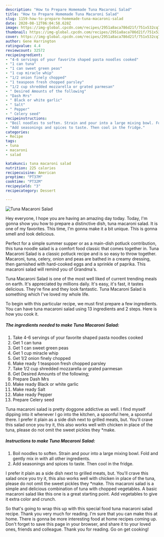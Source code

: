 ```yaml
---
description: "How to Prepare Homemade Tuna Macaroni Salad"
title: "How to Prepare Homemade Tuna Macaroni Salad"
slug: 1159-how-to-prepare-homemade-tuna-macaroni-salad
date: 2020-08-12T06:04:58.628Z
image: https://img-global.cpcdn.com/recipes/2951a8aca786d21f/751x532cq70/tuna-macaroni-salad-recipe-main-photo.jpg
thumbnail: https://img-global.cpcdn.com/recipes/2951a8aca786d21f/751x532cq70/tuna-macaroni-salad-recipe-main-photo.jpg
cover: https://img-global.cpcdn.com/recipes/2951a8aca786d21f/751x532cq70/tuna-macaroni-salad-recipe-main-photo.jpg
author: Gene Harrington
ratingvalue: 4.4
reviewcount: 32572
recipeingredient:
- "4-6 servings of your favorite shaped pasta noodles cooked"
- "1 can tuna"
- "1 can sweet green peas"
- "1 cup miracle whip"
- "1/2 onion finely chopped"
- "1 teaspoon fresh chopped parsley"
- "1/2 cup shredded mozzarella or grated parmesan"
- " Desired Amounts of the following"
- "Dash Mrs"
- " Black or white garlic"
- " Salt"
- " Pepper"
- " Celery seed"
recipeinstructions:
- "Boil noodles to soften. Strain and pour into a large mixing bowl. Fold and gently mix in with all other ingredients."
- "Add seasonings and spices to taste. Then cool in the fridge."
categories:
- Recipe
tags:
- tuna
- macaroni
- salad

katakunci: tuna macaroni salad 
nutrition: 225 calories
recipecuisine: American
preptime: "PT37M"
cooktime: "PT32M"
recipeyield: "3"
recipecategory: Dessert

---
```



![Tuna Macaroni Salad](https://img-global.cpcdn.com/recipes/2951a8aca786d21f/751x532cq70/tuna-macaroni-salad-recipe-main-photo.jpg)

Hey everyone, I hope you are having an amazing day today. Today, I'm gonna show you how to prepare a distinctive dish, tuna macaroni salad. It is one of my favorites. This time, I'm gonna make it a bit unique. This is gonna smell and look delicious.

Perfect for a simple summer supper or as a main-dish potluck contribution, this tuna noodle salad is a comfort food classic that comes together in. Tuna Macaroni Salad is a classic potluck recipe and is so easy to throw together. Macaroni, tuna, celery, onion and peas are bathed in a creamy dressing, then garnished with hard-cooked eggs and a sprinkle of paprika. This macaroni salad will remind you of Grandma&#39;s.

Tuna Macaroni Salad is one of the most well liked of current trending meals on earth. It's appreciated by millions daily. It's easy, it's fast, it tastes delicious. They're fine and they look fantastic. Tuna Macaroni Salad is something which I've loved my whole life.


To begin with this particular recipe, we must first prepare a few ingredients. You can have tuna macaroni salad using 13 ingredients and 2 steps. Here is how you cook it.

<!--inarticleads1-->

##### The ingredients needed to make Tuna Macaroni Salad:

1. Take 4-6 servings of your favorite shaped pasta noodles cooked
1. Get 1 can tuna
1. Get 1 can sweet green peas
1. Get 1 cup miracle whip
1. Get 1/2 onion finely chopped
1. Make ready 1 teaspoon fresh chopped parsley
1. Take 1/2 cup shredded mozzarella or grated parmesan
1. Get  Desired Amounts of the following;
1. Prepare Dash Mrs
1. Make ready  Black or white garlic
1. Make ready  Salt
1. Make ready  Pepper
1. Prepare  Celery seed


Tuna macaroni salad is pretty doggone addictive as well. I find myself dipping into it whenever I go into the kitchen, a spoonful here, a spoonful there. I prefer it plain as a side dish next to grilled meats, but. You&#39;ll crave this salad once you try it, this also works well with chicken in place of the tuna, please do not omit the sweet pickles they *make. 

<!--inarticleads2-->

##### Instructions to make Tuna Macaroni Salad:

1. Boil noodles to soften. Strain and pour into a large mixing bowl. Fold and gently mix in with all other ingredients.
1. Add seasonings and spices to taste. Then cool in the fridge.


I prefer it plain as a side dish next to grilled meats, but. You&#39;ll crave this salad once you try it, this also works well with chicken in place of the tuna, please do not omit the sweet pickles they *make. This macaroni salad is a simple and delicious combination of tuna with chopped vegetables. A basic macaroni salad like this one is a great starting point. Add vegetables to give it extra color and crunch. 

So that's going to wrap this up with this special food tuna macaroni salad recipe. Thank you very much for reading. I'm sure that you can make this at home. There is gonna be more interesting food at home recipes coming up. Don't forget to save this page in your browser, and share it to your loved ones, friends and colleague. Thank you for reading. Go on get cooking!

